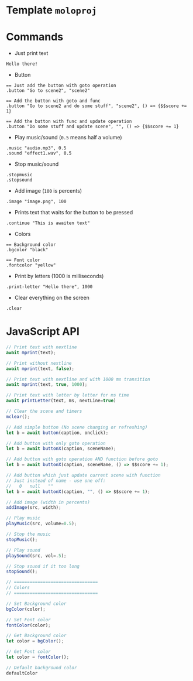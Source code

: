 # Template `moloproj`

# Commands
* Just print text
```
Hello there!
```
* Button
```
== Just add the button with goto operation
.button "Go to scene2", "scene2"

== Add the button with goto and func
.button "Go to scene2 and do some stuff", "scene2", () => {$$score += 1}

== Add the button with func and update operation
.button "Do some stuff and update scene", "", () => {$$score += 1}
```
* Play music/sound (`0.5` means half a volume)
```
.music "audio.mp3", 0.5
.sound "effect1.wav", 0.5
```
* Stop music/sound
```
.stopmusic
.stopsound
```
* Add image (`100` is percents)
```
.image "image.png", 100
```
* Prints text that waits for the button to be pressed
```
.continue "This is awaiten text"
```
* Colors
```
== Background color
.bgcolor "black"

== Font color
.fontcolor "yellow"
```
* Print by letters (1000 is milliseconds)
```
.print-letter "Hello there", 1000
```
* Clear everything on the screen
```
.clear
```

# JavaScript API
```js
// Print text with nextline
await mprint(text);

// Print without nextline
await mprint(text, false);

// Print text with nextline and with 1000 ms transition
await mprint(text, true, 1000);

// Print text with letter by letter for ms time
await printLetter(text, ms, nextLine=true)

// Clear the scene and timers
mclear();

// Add simple button (No scene changing or refreshing)
let b = await button(caption, onclick);

// Add button with only goto operation
let b = await buttonX(caption, sceneName);

// Add button with goto operation AND function before goto
let b = await buttonX(caption, sceneName, () => $$score += 1);

// Add button which just update current scene with function
// Just instead of name - use one off:
//   0   null   ""
let b = await buttonX(caption, "", () => $$score += 1);

// Add image (width in percents)
addImage(src, width);

// Play music
playMusic(src, volume=0.5);

// Stop the music
stopMusic();

// Play sound
playSound(src, vol=.5);

// Stop sound if it too long
stopSound();

// ================================
// Colors
// ================================

// Set Background color
bgColor(color);

// Set Font color
fontColor(color);

// Get Background color
let color = bgColor();

// Get Font color
let color = fontColor();

// Default background color
defaultColor
```
